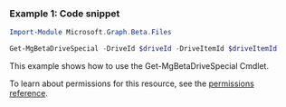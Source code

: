 ### Example 1: Code snippet

```powershellImport-Module Microsoft.Graph.Beta.Files

Get-MgBetaDriveSpecial -DriveId $driveId -DriveItemId $driveItemId
```
This example shows how to use the Get-MgBetaDriveSpecial Cmdlet.
To learn about permissions for this resource, see the [permissions reference](/graph/permissions-reference).

